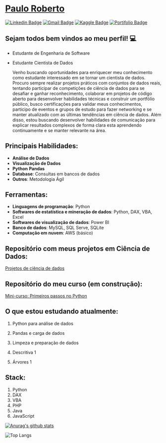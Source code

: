  # <div class="LI-profile-badge"  data-version="v1" data-size="medium" data-locale="pt_BR" data-type="horizontal" data-theme="dark" data-vanity="patotricks15"><a class="LI-simple-link" href='link do curriculo aqui'>Paulo Roberto</a></div>
[![Linkedin Badge](https://img.shields.io/badge/-LinkedIn-blue?style=flat-square&logo=Linkedin&logoColor=white&link=https://www.linkedin.com/in/paulo-roberto/)](https://www.linkedin.com/in/paulo-roberto/) [![Gmail Badge](https://img.shields.io/badge/-Gmail-red?style=flat-square&logo=Gmail&logoColor=white&link=paulodiastst@gmail.com)](paulodiastst@gmail.com) [![Kaggle Badge](https://img.shields.io/badge/-kaggle-blue?style=flat-square&logo=kaggle&logoColor=white&link=https://www.kaggle.com/paulodiastst)](https://www.kaggle.com/paulodiastst) [![Portifolio Badge](https://img.shields.io/badge/-Portfolio-green?style=flat-square&logo=Portfolio&logoColor=white&link=https://paulodiastst.github.io/Landing_Page_Paulo/)](https://paulodiastst.github.io/Landing_Page_Paulo/)

## Sejam todos bem vindos ao meu perfil! 💻

* Estudante de Engenharia de Software
* Estudante Cientista de Dados
  
   <P>Venho buscando oportunidades para enriquecer meu conhecimento como estudante interessado em se tornar um cientista de dados. 
	Procuro sempre realizar projetos práticos com conjuntos de dados reais, tentando participar de competições de ciência de dados para se desafiar e ganhar reconhecimento, colaborar em projetos de código aberto para desenvolver habilidades técnicas e construir um portfólio público, busco certificações para validar meus conhecimentos, participo de eventos e grupos de estudo para fazer networking e se manter atualizado com as últimas tendências em ciência de dados. Além disso, estou buscando desenvolver habilidades de comunicação para explicar resultados complexos de forma clara esta aprendendo continuamente e se manter relevante na área.</P>


## Principais Habilidades:
- **Análise de Dados**
- **Visualização de Dados**
- **Python**
  **Pandas**
- **Database**: Consultas em bancos de dados
- **Outros**: Metodologia Ágil

## Ferramentas:
- **Linguagens de programação**: Python
- **Softwares de estatística e mineração de dados**: Python, DAX, VBA, Excel
- **Softwares de visualização de dados**: Power BI
- **Banco de dados**: MySQL, SQL Serve, SQLite
- **Computação em nuvem**: AWS (básico)

## Repositório com meus projetos em Ciência de Dados:

[Projetos de ciência de dados](#)

## Repositório do meu curso (em construção):

[Mini-curso: Primeiros passos no Python](#)


## O que estou estudando atualmente:

1. Python para análise de dados

2. Pandas e carga de dados
3. Limpeza e preparação de dados
4. Descritiva 1
5. Árvores 1

## Stack:

1. Python
2. DAX
3. VBA
4. PHP
5. Java
6. JavaScript


[![Anurag's github stats](https://github-readme-stats.vercel.app/api?username=Paulodiastst)](https://github.com/anuraghazra/github-readme-stats)

![Top Langs](https://github-readme-stats.vercel.app/api/top-langs/?username=Paulodiastst&size_weight=0.5&count_weight=0.5)
